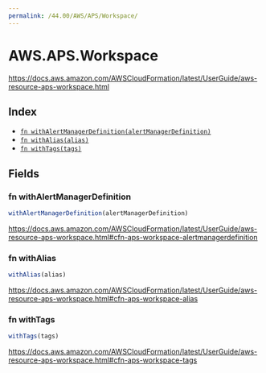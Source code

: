 ```yaml
---
permalink: /44.00/AWS/APS/Workspace/
---
```


# AWS.APS.Workspace

https://docs.aws.amazon.com/AWSCloudFormation/latest/UserGuide/aws-resource-aps-workspace.html

## Index

* [`fn withAlertManagerDefinition(alertManagerDefinition)`](#fn-withalertmanagerdefinition)
* [`fn withAlias(alias)`](#fn-withalias)
* [`fn withTags(tags)`](#fn-withtags)

## Fields

### fn withAlertManagerDefinition

```ts
withAlertManagerDefinition(alertManagerDefinition)
```

https://docs.aws.amazon.com/AWSCloudFormation/latest/UserGuide/aws-resource-aps-workspace.html#cfn-aps-workspace-alertmanagerdefinition

### fn withAlias

```ts
withAlias(alias)
```

https://docs.aws.amazon.com/AWSCloudFormation/latest/UserGuide/aws-resource-aps-workspace.html#cfn-aps-workspace-alias

### fn withTags

```ts
withTags(tags)
```

https://docs.aws.amazon.com/AWSCloudFormation/latest/UserGuide/aws-resource-aps-workspace.html#cfn-aps-workspace-tags